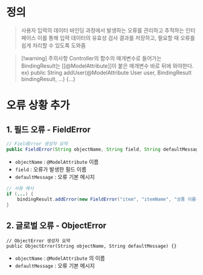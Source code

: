 # 정의

> 사용자 입력의 데이터 바인딩 과정에서 발생하는 오류를 관리하고 추적하는 인터페이스
> 이를 통해 입력 데이터의 유효성 검사 결과를 저장하고, 필요할 때 오류를 쉽게 처리할 수 있도록 도와줌

>[!warning] 주의사항
> Controller의 함수의 매개변수로 들어가는 BindingResult는 [[@ModelAttribute]]이 붙은 매개변수 바로 뒤에 와야한다. 
> ex) public String addUser(@ModelAttribute User user, BindingResult bindingResult, ...) {...}

# 오류 상황 추가

## 1. 필드 오류 - FieldError

```java
// FieldError 생성자 요약
public FieldError(String objectName, String field, String defaultMessage) {}
```
- `objectName` : `@ModelAttribute` 이름  
- `field` : 오류가 발생한 필드 이름  
- `defaultMessage` : 오류 기본 메시지
```java
// 사용 예시
if (...) {  
	bindingResult.addError(new FieldError("item", "itemName", "상품 이름은 필수입니다.")); 
}
```

## 2. 글로벌 오류 - ObjectError

```
// ObjectError 생성자 요약
public ObjectError(String objectName, String defaultMessage) {}
```
- `objectName` : `@ModelAttribute` 의 이름  
- `defaultMessage` : 오류 기본 메시지